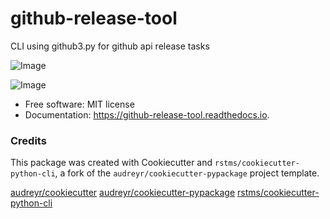 github-release-tool
===================
CLI using github3.py for github api release tasks

![Image](https://img.shields.io/github/license/rstms/github-release-tool)

![Image](https://img.shields.io/pypi/v/github-release-tool.svg)



* Free software: MIT license
* Documentation: https://github-release-tool.readthedocs.io.



### Credits

This package was created with Cookiecutter and `rstms/cookiecutter-python-cli`, a fork of the `audreyr/cookiecutter-pypackage` project template.

[audreyr/cookiecutter](https://github.com/audreyr/cookiecutter)
[audreyr/cookiecutter-pypackage](https://github.com/audreyr/cookiecutter-pypackage)
[rstms/cookiecutter-python-cli](https://github.com/rstms/cookiecutter-python-cli)
